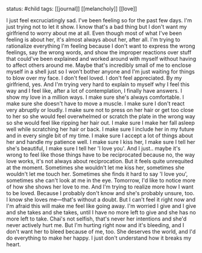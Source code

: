 status: #child 
tags: [[journal]] [[melancholy]] [[love]] 

I just feel excruciatingly sad. I've been feeling so for the past few days. I'm just trying not to let it show. I know that's a bad thing but I don't want my girlfriend to worry about me at all. Even though most of what I've been feeling is about her, it's almost always about her, after all. I'm trying to rationalize everything I'm feeling because I don't want to express the wrong feelings, say the wrong words, and show the improper reactions over stuff that could've been explained and worked around with myself without having to affect others around me. Maybe that's incredibly small of me to enclose myself in a shell just so I won't bother anyone and I'm just waiting for things to blow over my face. I don't feel loved. I don't feel appreciated. By my girlfriend, yes. And I'm trying very hard to explain to myself why I feel this way and I feel like, after a lot of contemplation, I finally have answers. I show my love in a million ways. I make sure she's always comfortable. I make sure she doesn't have to move a muscle. I make sure I don't react very abruptly or loudly. I make sure not to press on her hair or get too close to her so she would feel overwhelmed or scratch the plate in the wrong way so she would feel like ripping her hair out. I make sure I make her fall asleep well while scratching her hair or back. I make sure I include her in my future and in every single bit of my time. I make sure I accept a lot of things about her and handle my patience well. I make sure I kiss her, I make sure I tell her she's beautiful, I make sure I tell her 'I love you'. And I just.. maybe it's wrong to feel like those things have to be reciprocated because no, the way love works, it's not always about reciprocation. But it feels quite unrequited at the moment. Sometimes she wouldn't let me kiss her, sometimes she wouldn't let me touch her. Sometimes she finds it hard to say 'I love you', sometimes she can't look at me in the eye. Tomorrow, I'd like to notice more of how she shows her love to me. And I'm trying to realize more how I want to be loved. Because I probably don't know and she's probably unsure, too. I know she loves me—that's without a doubt. But I can't feel it right now and I'm afraid this will make me feel like going away. I'm worried I give and I give and she takes and she takes, until I have no more left to give and she has no more left to take. Chai's not selfish, that's never her intentions and she'd never actively hurt me. But I'm hurting right now and it's bleeding, and I don't want her to bleed because of me, too. She deserves the world, and I'd do everything to make her happy. I just don't understand how it breaks my heart. 